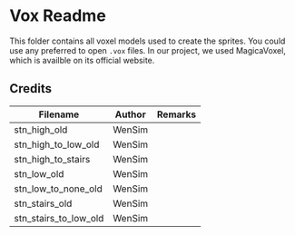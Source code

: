 # Vox Readme

This folder contains all voxel models used to create the sprites. You could use any preferred to open `.vox` files. In our project, we used MagicaVoxel, which is availble on its official website.

## Credits

|Filename|Author|Remarks|
|---|---|---|
|stn_high_old|WenSim|
|stn_high_to_low_old|WenSim
|stn_high_to_stairs|WenSim
|stn_low_old|WenSim
|stn_low_to_none_old|WenSim
|stn_stairs_old|WenSim
|stn_stairs_to_low_old|WenSim